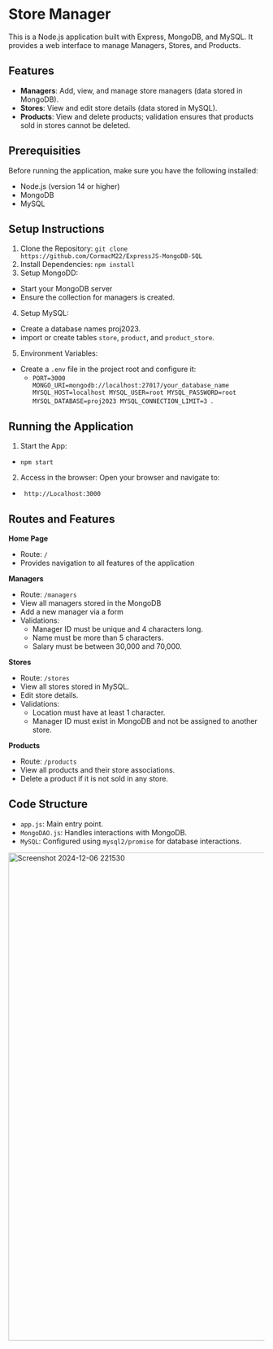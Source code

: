 # Store Manager

This is a Node.js application built with Express, MongoDB, and MySQL. It provides a web interface to manage Managers, Stores, and Products.

## Features
- **Managers**: Add, view, and manage store managers (data stored in MongoDB).
- **Stores**: View and edit store details (data stored in MySQL).
- **Products**: View and delete products; validation ensures that products sold in stores cannot be deleted.

## Prerequisities
Before running the application, make sure you have the following installed:
- Node.js (version 14 or higher)
- MongoDB
- MySQL

## Setup Instructions
1. Clone the Repository: ```git clone https://github.com/CormacM22/ExpressJS-MongoDB-SQL```
2. Install Dependencies: ```npm install```
3. Setup MongoDD:
- Start your MongoDB server
- Ensure the collection for managers is created.
4. Setup MySQL:
- Create a database names proj2023.
- import or create tables ```store```, ```product```, and ```product_store```.
5. Environment Variables:
- Create a ```.env``` file in the project root and configure it:
  - ```PORT=3000 MONGO_URI=mongodb://localhost:27017/your_database_name MYSQL_HOST=localhost MYSQL_USER=root MYSQL_PASSWORD=root MYSQL_DATABASE=proj2023 MYSQL_CONNECTION_LIMIT=3 ```.

## Running the Application
1. Start the App:
- ```npm start```
2. Access in the browser: Open your browser and navigate to:
- ``` http://Localhost:3000```

## Routes and Features
**Home Page**
- Route: ```/```
- Provides navigation to all features of the application

**Managers**
- Route: ```/managers```
- View all managers stored in the MongoDB
- Add a new manager via a form
- Validations:
  - Manager ID must be unique and 4 characters long.
  - Name must be more than 5 characters.
  - Salary must be between 30,000 and 70,000.

**Stores**
- Route: ```/stores```
- View all stores stored in MySQL.
- Edit store details.
- Validations:
  - Location must have at least 1 character.
  - Manager ID must exist in MongoDB and not be assigned to another store.

**Products**
- Route: ```/products```
- View all products and their store associations.
- Delete a product if it is not sold in any store.

## Code Structure
- ```app.js```: Main entry point.
- ```MongoDAO.js```: Handles interactions with MongoDB.
- ```MySQL```: Configured using ```mysql2/promise``` for database interactions.
<img width="959" alt="Screenshot 2024-12-06 221530" src="https://github.com/user-attachments/assets/c31e2ba7-0d29-49ac-82c3-0d0f57faaa81">
